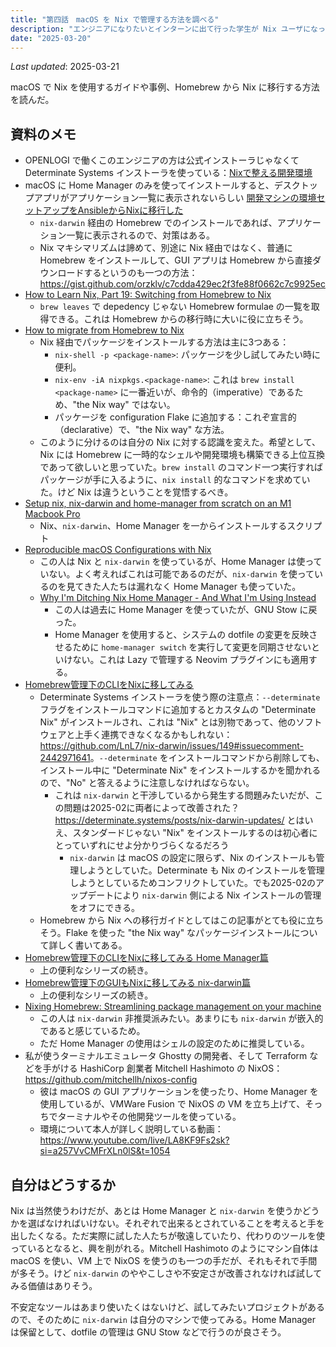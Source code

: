 ```yaml
---
title: "第四話　macOS を Nix で管理する方法を調べる"
description: "エンジニアになりたいとインターンに出て行った学生が Nix ユーザになってた　第四話"
date: "2025-03-20"
---
```


*Last updated*: 2025-03-21

macOS で Nix を使用するガイドや事例、Homebrew から Nix に移行する方法を読んだ。

## 資料のメモ

- OPENLOGI で働くこのエンジニアの方は公式インストーラじゃなくて Determinate Systems インストーラを使っている：[Nixで整える開発環境](https://zenn.dev/mizunashi_mana/articles/19707d72b56c00#nix%E3%82%92%E3%82%A4%E3%83%B3%E3%82%B9%E3%83%88%E3%83%BC%E3%83%AB%E3%81%99%E3%82%8B)
- macOS に Home Manager のみを使ってインストールすると、デスクトップアプリがアプリケーション一覧に表示されないらしい [開発マシンの環境セットアップをAnsibleからNixに移行した ](https://blog.handlena.me/entry/2025/02/migrate-from-ansible-to-nix/#%E3%83%87%E3%82%B9%E3%82%AF%E3%83%88%E3%83%83%E3%83%97%E3%82%A2%E3%83%97%E3%83%AA%E3%81%8C%E3%82%A2%E3%83%97%E3%83%AA%E3%82%B1%E3%83%BC%E3%82%B7%E3%83%A7%E3%83%B3%E4%B8%80%E8%A6%A7%E3%81%AB%E8%A1%A8%E7%A4%BA%E3%81%95%E3%82%8C%E3%81%AA%E3%81%84)
    - `nix-darwin` 経由の Homebrew でのインストールであれば、アプリケーション一覧に表示されるので、対策はある。
    - Nix マキシマリズムは諦めて、別途に Nix 経由ではなく、普通に Homebrew をインストールして、GUI アプリは Homebrew から直接ダウンロードするというのも一つの方法：<https://gist.github.com/orzklv/c7cdda429ec2f3fe88f0662c7c9925ec>
- [How to Learn Nix, Part 19: Switching from Homebrew to Nix](https://ianthehenry.com/posts/how-to-learn-nix/switching-from-homebrew-to-nix/)
    - `brew leaves` で depedency じゃない Homebrew formulae の一覧を取得できる。これは Homebrew からの移行時に大いに役に立ちそう。
- [How to migrate from Homebrew to Nix](https://gist.github.com/orzklv/c7cdda429ec2f3fe88f0662c7c9925ec)
    - Nix 経由でパッケージをインストールする方法は主に3つある：
        - `nix-shell -p <package-name>`: パッケージを少し試してみたい時に便利。
        - `nix-env -iA nixpkgs.<package-name>`: これは `brew install <package-name>` に一番近いが、命令的（imperative）であるため、"the Nix way" ではない。
        - パッケージを configuration Flake に追加する：これぞ宣言的（declarative）で、"the Nix way" な方法。
    - このように分けるのは自分の Nix に対する認識を変えた。希望として、Nix には Homebrew に一時的なシェルや開発環境も構築できる上位互換であって欲しいと思っていた。`brew install` のコマンド一つ実行すればパッケージが手に入るように、`nix install` 的なコマンドを求めていた。けど Nix は違うということを覚悟するべき。
- [Setup nix, nix-darwin and home-manager from scratch on an M1 Macbook Pro](https://gist.github.com/jmatsushita/5c50ef14b4b96cb24ae5268dab613050)
    - Nix、`nix-darwin`、Home Manager を一からインストールするスクリプト
- [Reproducible macOS Configurations with Nix](https://victorpierre.dev/blog/declarative-macos-configurations-with-nix/)
    - この人は Nix と `nix-darwin` を使っているが、Home Manager は使っていない。よく考えればこれは可能であるのだが、`nix-darwin` を使っているのを見てきた人たちは漏れなく Home Manager も使っていた。
    - [Why I'm Ditching Nix Home Manager - And What I'm Using Instead](https://youtu.be/U6reJVR3FfA?si=wEL4KpyFmyiYL-zn)
        - この人は過去に Home Manager を使っていたが、GNU Stow に戻った。
        - Home Manager を使用すると、システムの dotfile の変更を反映させるために `home-manager switch` を実行して変更を同期させないといけない。これは Lazy で管理する Neovim プラグインにも適用する。
- [Homebrew管理下のCLIをNixに移してみる](https://zenn.dev/kawarimidoll/articles/0a4ec8bab8a8ba)
    - Determinate Systems インストーラを使う際の注意点：`--determinate` フラグをインストールコマンドに追加するとカスタムの "Determinate Nix" がインストールされ、これは "Nix" とは別物であって、他のソフトウェアと上手く連携できなくなるかもしれない：<https://github.com/LnL7/nix-darwin/issues/149#issuecomment-2442971641>。`--determinate` をインストールコマンドから削除しても、インストール中に "Determinate Nix" をインストールするかを聞かれるので、"No" と答えるように注意しなければならない。　
        - これは `nix-darwin` と干渉しているから発生する問題みたいだが、この問題は2025-02に両者によって改善された？<https://determinate.systems/posts/nix-darwin-updates/> とはいえ、スタンダードじゃない "Nix" をインストールするのは初心者にとっていずれにせよ分かりづらくなるだろう
            - `nix-darwin` は macOS の設定に限らず、Nix のインストールも管理しようとしていた。Determinate も Nix のインストールを管理しようとしているためコンフリクトしていた。でも2025-02のアップデートにより `nix-darwin` 側による Nix インストールの管理をオフにできる。
    - Homebrew から Nix への移行ガイドとしてはこの記事がとても役に立ちそう。Flake を使った "the Nix way" なパッケージインストールについて詳しく書いてある。
- [Homebrew管理下のCLIをNixに移してみる Home Manager篇](https://zenn.dev/kawarimidoll/articles/9c44ce8b60726f)
    - 上の便利なシリーズの続き。
- [Homebrew管理下のGUIもNixに移してみる nix-darwin篇](https://zenn.dev/kawarimidoll/articles/271c339c5392ce)
    - 上の便利なシリーズの続き。
- [Nixing Homebrew: Streamlining package management on your machine](https://dev.to/synecdokey/nix-on-macos-2oj3)
    - この人は `nix-darwin` 非推奨派みたい。あまりにも `nix-darwin` が嵌入的であると感じているため。
    - ただ Home Manager の使用はシェルの設定のために推奨している。
- 私が使うターミナルエミュレータ Ghostty の開発者、そして Terraform などを手がける HashiCorp 創業者 Mitchell Hashimoto の NixOS：<https://github.com/mitchellh/nixos-config>
    - 彼は macOS の GUI アプリケーションを使ったり、Home Manager を使用しているが、VMWare Fusion で NixOS の VM を立ち上げて、そっちでターミナルやその他開発ツールを使っている。
    - 環境について本人が詳しく説明している動画：<https://www.youtube.com/live/LA8KF9Fs2sk?si=a257VvCMFrXLn0lS&t=1054>

## 自分はどうするか

Nix は当然使うわけだが、あとは Home Manager と `nix-darwin` を使うかどうかを選ばなければいけない。それぞれで出来るとされていることを考えると手を出したくなる。ただ実際に試した人たちが敬遠していたり、代わりのツールを使っているとなると、興を削がれる。Mitchell Hashimoto のようにマシン自体は macOS を使い、VM 上で NixOS を使うのも一つの手だが、それもそれで手間が多そう。けど `nix-darwin` のややこしさや不安定さが改善されなければ試してみる価値はありそう。

不安定なツールはあまり使いたくはないけど、試してみたいプロジェクトがあるので、そのために `nix-darwin` は自分のマシンで使ってみる。Home Manager は保留として、dotfile の管理は GNU Stow などで行うのが良さそう。
